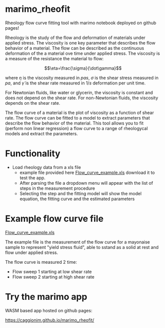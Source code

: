 # marimo_rheofit

Rheology flow curve fitting tool with marimo notebook deployed on github pages!

Rheology is the study of the flow and deformation of materials under applied stress. The viscosity is one key parameter that describes the flow behavior of a material. The flow can be described as the continuous deformation of the a material ove time under applied stress. The viscosity is a measure of the resistance the material to flow:

$$\eta=\frac{\sigma}{\dot\gamma}$$

where $\eta$ is the viscosity measured in $pa s$, $\sigma$ is the shear stress measured in $pa$, and $\dot\gamma$ is the shear rate measured in $1/s$ deformation per unit time.

For Newtonian fluids, like water or glycerin, the viscosity is constant and does not depend on the shear rate. For non-Newtonian fluids, the viscosity depends on the shear rate.

The flow curve of a material is the plot of viscosity as a function of shear rate. The flow curve can be fitted to a model to extract parameters that describe the flow behavior of the material. This tool allows you to fit (perform non linear regression) a flow curve to a range of rheologycal models and extract the parameters.


# Functionality

* Load rheology data from a xls file
    * example file provided here [Flow_curve_example.xls](./Flow_curve_example.xls) download it to test the app.
    * After parsing the file a dropdown menu will appear with the list of steps in the measurement procedure
    * Selecting the step and the fitting model will show the model equation, the fitting curve and the estimated parameters


# Example flow curve file

[Flow_curve_example.xls](./Flow_curve_example.xls)

The example file is the measurement of the flow curve for a mayonaise sample to represent "yield stress fluid", able to sstand as a solid at rest and flow under applied stress.

The flow curve is measured 2 time:
* Flow sweep 1 starting at low shear rate
* Flow sweep 2 starting at high shear rate

# Try the marimo app

WASM based app hosted on github pages: 

https://caggionim.github.io/marimo_rheofit/
